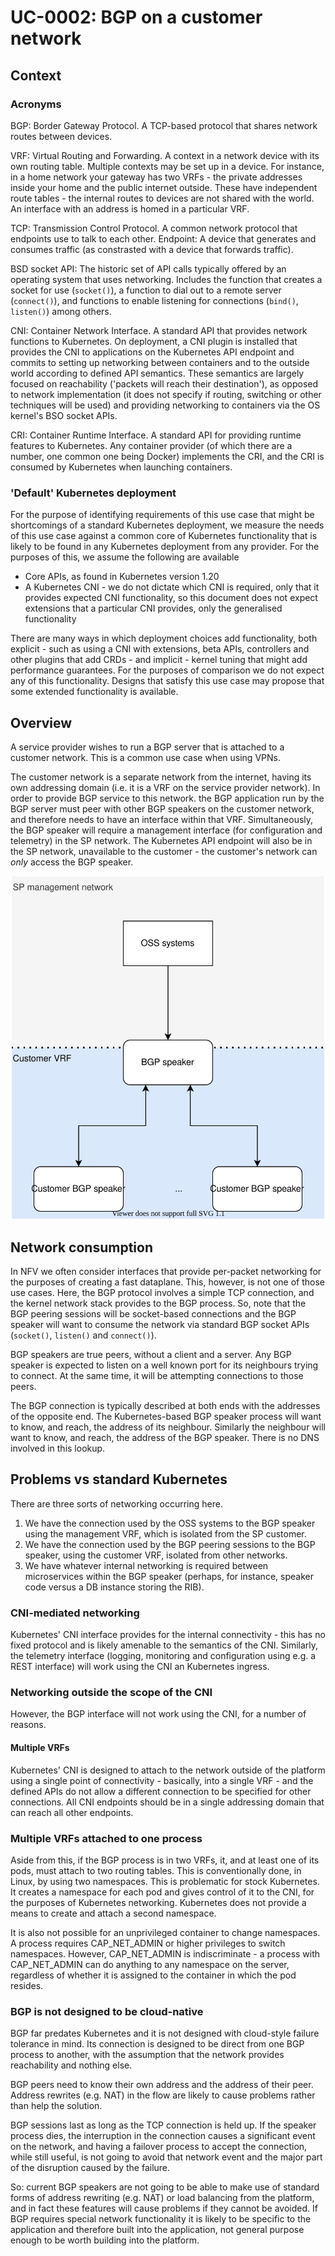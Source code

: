 # UC-0002: BGP on a customer network

## Context

### Acronyms

BGP: Border Gateway Protocol.  A TCP-based protocol that shares network routes between devices.

VRF: Virtual Routing and Forwarding.  A context in a network device with its own routing table.  Multiple contexts may be set up in a device.  For instance, in a home network your gateway has two VRFs - the private addresses inside your home and the public internet outside.  These have independent route tables - the internal routes to devices are not shared with the world.  An interface with an address is homed in a particular VRF.

TCP: Transmission Control Protocol.  A common network protocol that endpoints use to talk to each other.
Endpoint: A device that generates and consumes traffic (as constrasted with a device that forwards traffic).

BSD socket API: The historic set of API calls typically offered by an operating system that uses networking.  Includes the function that creates a socket for use (```socket()```), a function to dial out to a remote server (```connect()```), and functions to enable listening for connections (```bind()```, ```listen()```) among others.

CNI: Container Network Interface.  A standard API that provides network functions to Kubernetes.  On deployment, a CNI plugin is installed that provides the CNI to applications on the Kubernetes API endpoint and commits to setting up networking between containers and to the outside world according to defined API semantics.  These semantics are largely focused on reachability ('packets will reach their destination'), as opposed to network implementation (it does not specify if routing, switching or other techniques will be used) and providing networking to containers via the OS kernel's BSO socket APIs.

CRI: Container Runtime Interface.  A standard API for providing runtime features to Kubernetes.  Any container provider (of which there are a number, one common one being Docker) implements the CRI, and the CRI is consumed by Kubernetes when launching containers.

### 'Default' Kubernetes deployment

For the purpose of identifying requirements of this use case that might be shortcomings of a standard Kubernetes deployment, we measure the needs of this use case against a common core of Kubernetes functionality that is likely to be found in any Kubernetes deployment from any provider.  For the purposes of this, we assume the following are available

- Core APIs, as found in Kubernetes version 1.20
- A Kubernetes CNI - we do not dictate which CNI is required, only that it provides expected CNI functionality, so this document does not expect extensions that a particular CNI provides, only the generalised functionality

There are many ways in which deployment choices add functionality, both explicit - such as using a CNI with extensions, beta APIs, controllers and other plugins that add CRDs - and implicit - kernel tuning that might add performance guarantees.  For the purposes of comparison we do not expect any of this functionality.  Designs that satisfy this use case may propose that some extended functionality is available.

## Overview

A service provider wishes to run a BGP server that is attached to a customer network.  This is a common use case when using VPNs.

The customer network is a separate network from the internet, having its own addressing domain (i.e. it is a VRF on the service provider network).  In order to provide BGP service to this network. the BGP application run by the BGP server must peer with other BGP speakers on the customer network, and therefore needs to have an interface within that VRF.  Simultaneously, the BGP speaker will require a management interface (for configuration and telemetry) in the SP network.  The Kubernetes API endpoint will also be in the SP network, unavailable to the customer - the customer's network can _only_ access the BGP speaker.

![BGP network overview](bgp-customer-overview.svg)

## Network consumption

In NFV we often consider interfaces that provide per-packet networking for the purposes of creating a fast dataplane.  This, however, is not one of those use cases.  Here, the BGP protocol involves a simple TCP connection, and the kernel network stack provides to the BGP process.  So, note that the BGP peering sessions will be socket-based connections and the BGP speaker will want to consume the network via standard BGP socket APIs (```socket()```, ```listen()``` and ```connect()```).

BGP speakers are true peers, without a client and a server.  Any BGP speaker is expected to listen on a well known port for its neighbours trying to connect.  At the same time, it will be attempting connections to those peers.

The BGP connection is typically described at both ends with the addresses of the opposite end.  The Kubernetes-based BGP speaker process will want to know, and reach, the address of its neighbour.  Similarly the neighbour will want to know, and reach, the address of the BGP speaker.  There is no DNS involved in this lookup.

## Problems vs standard Kubernetes

There are three sorts of networking occurring here.

1. We have the connection used by the OSS systems to the BGP speaker using the management VRF, which is isolated from the SP customer.
1. We have the connection used by the BGP peering sessions to the BGP speaker, using the customer VRF, isolated from other networks.
1. We have whatever internal networking is required between microservices within the BGP speaker (perhaps, for instance, speaker code versus a DB instance storing the RIB).

### CNI-mediated networking

Kubernetes' CNI interface provides for the internal connectivity - this has no fixed protocol and is likely amenable to the semantics of the CNI.  Similarly, the telemetry interface (logging, monitoring and configuration using e.g. a REST interface) will work using the CNI an Kubernetes ingress.

### Networking outside the scope of the CNI

However, the BGP interface will not work using the CNI, for a number of reasons.

#### Multiple VRFs

Kubernetes' CNI is designed to attach to the network outside of the platform using a single point of connectivity - basically, into a single VRF - and the defined APIs do not allow a different connection to be specified for other connections.  All CNI endpoints should be in a single addressing domain that can reach all other endpoints.

### Multiple VRFs attached to one process

Aside from this, if the BGP process is in two VRFs, it, and at least one of its pods, must attach to two routing tables.  This is conventionally done, in Linux, by using two namespaces.  This is problematic for stock Kubernetes.  It creates a namespace for each pod and gives control of it to the CNI, for the purposes of Kubernetes networking.  Kubernetes does not provide a means to create and attach a second namespace.

It is also not possible for an unprivileged container to change namespaces.  A process requires CAP_NET_ADMIN or higher privileges to switch namespaces.  However, CAP_NET_ADMIN is indiscriminate - a process with CAP_NET_ADMIN can do anything to any namespace on the server, regardless of whether it is assigned to the container in which the pod resides.

### BGP is not designed to be cloud-native

BGP far predates Kubernetes and it is not designed with cloud-style failure tolerance in mind.  Its connection is designed to be direct from one BGP process to another, with the assumption that the network provides reachability and nothing else.

BGP peers need to know their own address and the address of their peer.  Address rewrites (e.g. NAT) in the flow are likely to cause problems rather than help the solution.

BGP sessions last as long as the TCP connection is held up.  If the speaker process dies, the interruption in the connection causes a significant event on the network, and having a failover process to accept the connection, while still useful, is not going to avoid that network event and the major part of the disruption caused by the failure.

So: current BGP speakers are not going to be able to make use of standard forms of address rewriting (e.g. NAT) or load balancing from the platform, and in fact these features will cause problems if they cannot be avoided.  If BGP requires special network functionality it is likely to be specific to the application and therefore built into the application, not general purpose enough to be worth building into the platform.
